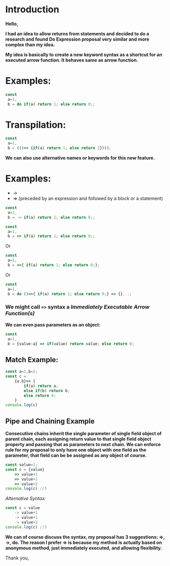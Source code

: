# Introduction
**Hello,**

**I had an idea to allow returns from statements and decided to do a research and found Do Expression proposal very similar and more complex than my idea.**

**My idea is basically to create a new keyword syntax as a shortcut for an executed arrow function. It behaves same as arrow function.**

# Examples:
```ts
const 
 a=1,
 b = do if(a) return 1; else return 0;;
```

# Transpilation:

```ts
const 
 a=1,
 b = (()=> {if(a) return 1; else return 2})();
```

**We can also use alternative names or keywords for this new feature.**
# Examples:
- ->
- => (preceded by an expression and followed by a block or a statement)

```ts
const 
 a=1,
 b = -> if(a) return 1; else return 0;;
```
```ts
const 
 a=1,
 b = => if(a) return 1; else return 0;;
```
Or
```ts
const 
 a=1,
 b = =>{ if(a) return 1; else return 0;};
```

Or
```ts
const 
 a=1,
 b = do ()=>{ if(a) return 1; else return 0;} => {}...;
```

### We might call `=>` syntax a *Immediately Executable Arrow Function(s)*

**We can even pass parameters as an object:**
```ts
const 
 a=1,
 b = {value:a} => if(value) return value; else return 0;
```

## Match Example:
```ts
const a=1,b=2;
const c = 
    {a,b}=> {
        if(a) return a; 
        else if(b) return b; 
        else return 0;
    }
console.log(c)
```
## Pipe and Chaining Example
**Consecutive chains inherit the single parameter of single field object of parent chain, each assigning return value to that single field object property and passing that as parameters to next chain. We can enforce rule for my proposal to only have one object with one field as the parameter, that field can be be assigned as any object of course.**
```ts
const value=1;
const c = {value} 
    => value+1
    => value+1
    => value+2
console.log(c) //5
```
*Alternative Syntax:*
```ts
const c = value
    -> value+1
    -> value+1
    -> value+2
console.log(c) //5
```
**We can of course discuss the syntax, my proposal has 3 suggestions: =>, ->, do. The reason I prefer => is because my method is actually based on anonymous method, just immediately executed, and allowing flexibility.**

Thank you,

